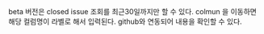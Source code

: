beta 버전은 closed issue 조회를 최근30일까지만 할 수 있다.
colmun 을 이동하면 해당 컬럼명이 라벨로 해서 입력된다.
github와 연동되어 내용을 확인할 수 있다.
